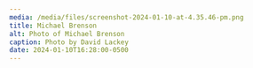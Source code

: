 ```yaml
---
media: /media/files/screenshot-2024-01-10-at-4.35.46-pm.png
title: Michael Brenson
alt: Photo of Michael Brenson
caption: Photo by David Lackey
date: 2024-01-10T16:28:00-0500
---
```


